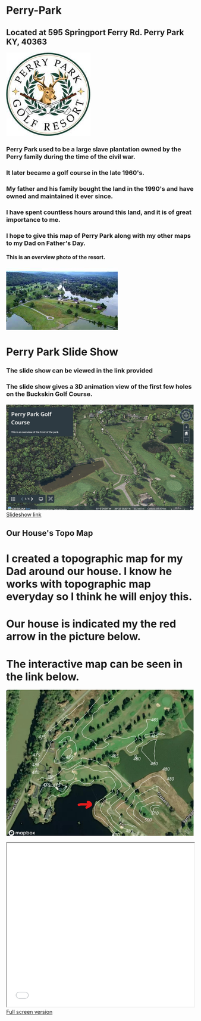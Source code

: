 # Perry-Park
## Located at 595 Springport Ferry Rd. Perry Park KY, 40363
![logo](ElliottBerlingFinal/PPGC.jpg)
### Perry Park used to be a large slave plantation owned by the Perry family during the time of the civil war.
### It later became a golf course in the late 1960's.
### My father and his family bought the land in the 1990's and have owned and maintained it ever since.
### I have spent countless hours around this land, and it is of great importance to me.
### I hope to give this map of Perry Park along with my other maps to my Dad on Father's Day.

#### This is an overview photo of the resort.
![Overview](ElliottBerlingFinal/PPOVERVIEW.jpg)
 

# Perry Park Slide Show
### The slide show can be viewed in the link provided
### The slide show gives a 3D animation view of the first few holes on the Buckskin Golf Course.

![slideshow](ElliottBerlingFinal/slideshowpic.jpg)
[Slideshow link](ElliottBerlingFinal/slideshow.html)



## Our House's Topo Map
# I created a topographic map for my Dad around our house. I know he works with topographic map everyday so I think he will enjoy this.
# Our house is indicated my the red arrow in the picture below.
# The interactive map can be seen in the link below.

![topo](ElliottBerlingFinal/RedArrow.jpg)


<body>
	<iframe src="Mapbox.html" width="100%" height="440px"></iframe>
	<section>
		<a href='Mapbox.html' class="linkbox">Full screen version</a>
<body>
